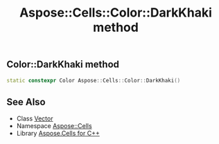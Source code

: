 ﻿---
title: Aspose::Cells::Color::DarkKhaki method
linktitle: DarkKhaki
second_title: Aspose.Cells for C++ API Reference
description: 'How to use DarkKhaki method of Aspose::Cells::Color class in C++.'
type: docs
weight: 7300
url: /cpp/aspose.cells/color/darkkhaki/
---
## Color::DarkKhaki method




```cpp
static constexpr Color Aspose::Cells::Color::DarkKhaki()
```

## See Also

* Class [Vector](../../vector/)
* Namespace [Aspose::Cells](../../)
* Library [Aspose.Cells for C++](../../../)
